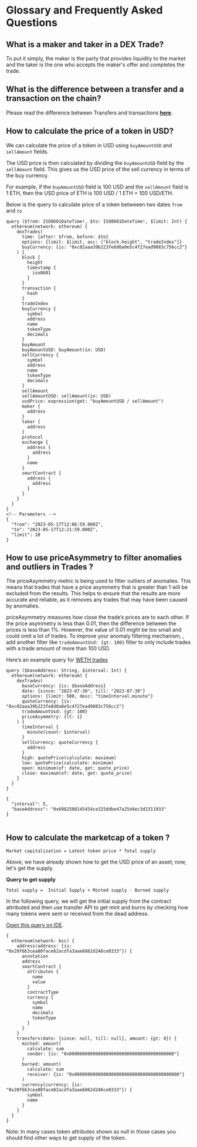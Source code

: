 # Glossary and Frequently Asked Questions

## What is a maker and taker in a DEX Trade?
To put it simply, the maker is the party that provides liquidity to the market and  the taker is the one who accepts the maker's offer and completes the trade.

## What is the difference between a transfer and a transaction on the chain?

Please read the difference between Transfers and transactions [**here**](https://community.bitquery.io/t/transfers-vs-transactions-what-is-the-difference/1589).

## How to calculate the price of a token in USD?

We can calculate the price of a token in USD using `buyAmountUSD` and `sellAmount` fields.

The USD price is then calculated by dividing the `buyAmountUSD` field by the `sellAmount` field. This gives us the USD price of the sell currency in terms of the buy currency.

For example, if the `buyAmountUSD` field is 100 USD and the `sellAmount` field is 1 ETH, then the USD price of ETH is 100 USD / 1 ETH = 100 USD/ETH.

Below is the query to calculate price of a token betweeen two dates `from` and `to`

```
query ($from: ISO8601DateTime!, $to: ISO8601DateTime!, $limit: Int) {
  ethereum(network: ethereum) {
    dexTrades(
      time: {after: $from, before: $to}
      options: {limit: $limit, asc: ["block.height", "tradeIndex"]}
      buyCurrency: {is: "0xc02aaa39b223fe8d0a0e5c4f27ead9083c756cc2"}
    ) {
      block {
        height
        timestamp {
          iso8601
        }
      }
      transaction {
        hash
      }
      tradeIndex
      buyCurrency {
        symbol
        address
        name
        tokenType
        decimals
      }
      buyAmount
      buyAmountUSD: buyAmount(in: USD)
      sellCurrency {
        symbol
        address
        name
        tokenType
        decimals
      }
      sellAmount
      sellAmountUSD: sellAmount(in: USD)
      usdPrice: expression(get: "buyAmountUSD / sellAmount")
      maker {
        address
      }
      taker {
        address
      }
      protocol
      exchange {
        address {
          address
        }
        name
      }
      smartContract {
        address {
          address
        }
      }
    }
  }
}
<!-- Parameters -->
{
  "from": "2023-05-17T12:06:59.000Z",
  "to": "2023-05-17T12:21:59.000Z",
  "limit": 10
}
```

## How to use priceAsymmetry to filter anomalies and outliers in Trades ?

The priceAsymmetry metric is being used to filter outliers of anomalies. This means that trades that have a price asymmetry that is greater than 1 will be excluded from the results. This helps to ensure that the results are more accurate and reliable, as it removes any trades that may have been caused by anomalies.


priceAsymmetry measures how close the trade’s prices are to each other. If the price asymmetry is less than 0.01, then the difference between the prices is less than 1%.
However, the value of 0.01 might be too small and could omit a lot of trades. To improve your anomaly filtering mechanism, , add another filter like `tradeAmountUsd: {gt: 100}` filter to only include trades with a trade amount of more than 100 USD.

Here’s an example query for [WETH trades](https://ide.bitquery.io/PriceAsymmetry-and-TradeAmountUSD)

```
query ($baseAddress: String, $interval: Int) {
  ethereum(network: ethereum) {
    dexTrades(
      baseCurrency: {is: $baseAddress}
      date: {since: "2023-07-30", till: "2023-07-30"}
      options: {limit: 500, desc: "timeInterval.minute"}
      quoteCurrency: {is: "0xc02aaa39b223fe8d0a0e5c4f27ead9083c756cc2"}
      tradeAmountUsd: {gt: 100}
      priceAsymmetry: {lt: 1}
    ) {
      timeInterval {
        minute(count: $interval)
      }
      sellCurrency: quoteCurrency {
        address
      }
      high: quotePrice(calculate: maximum)
      low: quotePrice(calculate: minimum)
      open: minimum(of: date, get: quote_price)
      close: maximum(of: date, get: quote_price)
    }
  }
}

{
  "interval": 5,
  "baseAddress": "0x6982508145454ce325ddbe47a25d4ec3d2311933"
}


```

## How to calculate the marketcap of a token ?

`Market capitalization = Latest token price * Total supply`

Above, we have already shown how to get the USD price of an asset; now, let's get the supply.

**Query to get supply**

`Total supply =  Initial Supply + Minted supply - Burned supply`

In the following query, we will get the initial supply from the contract attributed and then use transfer API to get mint and burns by checking how many tokens were sent or received from the dead address.

[Open this query on IDE](https://ide.bitquery.io/Total-supply-of-FTC-token).

```
{
  ethereum(network: bsc) {
    address(address: {is: "0x20f663cea80face82acdfa3aae6862d246ce0333"}) {
      annotation
      address
      smartContract {
        attributes {
          name
          value
        }
        contractType
        currency {
          symbol
          name
          decimals
          tokenType
        }
      }
    }
    transfers(date: {since: null, till: null}, amount: {gt: 0}) {
      minted: amount(
        calculate: sum
        sender: {is: "0x0000000000000000000000000000000000000000"}
      )
      burned: amount(
        calculate: sum
        receiver: {is: "0x0000000000000000000000000000000000000000"}
      )
      currency(currency: {is: "0x20f663cea80face82acdfa3aae6862d246ce0333"}) {
        symbol
        name
      }
    }
  }
}

```

Note: In many cases token attributes shown as null in those cases you should find other ways to get supply of the token.
